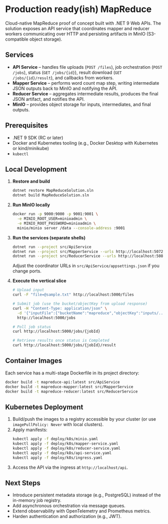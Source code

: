 # Production ready(ish) MapReduce

Cloud-native MapReduce proof of concept built with .NET 9 Web APIs. The solution exposes an API service that coordinates mapper and reducer workers communicating over HTTP and persisting artifacts in MinIO (S3-compatible object storage).

## Services

- **API Service** – handles file uploads (`POST /files`), job orchestration (`POST /jobs`), status (`GET /jobs/{id}`), result download (`GET /jobs/{id}/result`), and callbacks from workers.
- **Mapper Service** – performs word count map step, writing intermediate JSON outputs back to MinIO and notifying the API.
- **Reducer Service** – aggregates intermediate results, produces the final JSON artifact, and notifies the API.
- **MinIO** – provides object storage for inputs, intermediates, and final outputs.

## Prerequisites

- .NET 9 SDK (RC or later)
- Docker and Kubernetes tooling (e.g., Docker Desktop with Kubernetes or kind/minikube)
- `kubectl`

## Local Development

1. **Restore and build**
   ```bash
   dotnet restore MapReduceSolution.sln
   dotnet build MapReduceSolution.sln
   ```

2. **Run MinIO locally**
   ```bash
   docker run -p 9000:9000 -p 9001:9001 \
     -e MINIO_ROOT_USER=minioadmin \
     -e MINIO_ROOT_PASSWORD=minioadmin \
     minio/minio server /data --console-address :9001
   ```

3. **Run the services (separate shells)**
   ```bash
   dotnet run --project src/ApiService
   dotnet run --project src/MapperService --urls http://localhost:5072
   dotnet run --project src/ReducerService --urls http://localhost:5082
   ```

   Adjust the coordinator URLs in `src/ApiService/appsettings.json` if you change ports.

4. **Execute the vertical slice**
   ```bash
   # Upload input
   curl -F "file=@sample.txt" http://localhost:5000/files

   # Submit job (use the bucket/objectKey from upload response)
   curl -H "Content-Type: application/json" \
     -d '{"inputFile":{"bucketName":"mapreduce","objectKey":"inputs/..."}}' \
     http://localhost:5000/jobs

   # Poll job status
   curl http://localhost:5000/jobs/{jobId}

   # Retrieve results once status is Completed
   curl http://localhost:5000/jobs/{jobId}/result
   ```

## Container Images

Each service has a multi-stage Dockerfile in its project directory:

```bash
docker build -t mapreduce-api:latest src/ApiService
docker build -t mapreduce-mapper:latest src/MapperService
docker build -t mapreduce-reducer:latest src/ReducerService
```

## Kubernetes Deployment

1. Build/push the images to a registry accessible by your cluster (or use `imagePullPolicy: Never` with local clusters).
2. Apply manifests:
   ```bash
   kubectl apply -f deploy/k8s/minio.yaml
   kubectl apply -f deploy/k8s/mapper-service.yaml
   kubectl apply -f deploy/k8s/reducer-service.yaml
   kubectl apply -f deploy/k8s/api-service.yaml
   kubectl apply -f deploy/k8s/ingress.yaml
   ```
3. Access the API via the ingress at `http://localhost/api`.

## Next Steps

- Introduce persistent metadata storage (e.g., PostgreSQL) instead of the in-memory job registry.
- Add asynchronous orchestration via message queues.
- Extend observability with OpenTelemetry and Prometheus metrics.
- Harden authentication and authorization (e.g., JWT).
